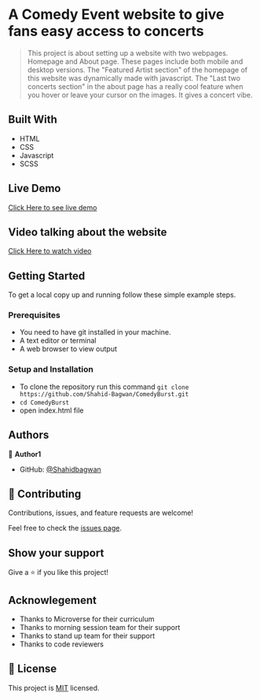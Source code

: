 # A Comedy Event website to give fans easy access to concerts

> This project is about setting up a website with two webpages. Homepage and About page.
> These pages include both mobile and desktop versions.
> The "Featured Artist section" of the homepage of this website was dynamically made with javascript.
> The "Last two concerts section" in the about page has a really cool feature when you hover or leave your cursor on the images. It gives a concert vibe. 


## Built With

- HTML 
- CSS
- Javascript
- SCSS

## Live Demo

[Click Here to see live demo]()

## Video talking about the website

[Click Here to watch video](https://www.loom.com/share/fad340d44edf44b796c8b6027db075bb?sid=7e6fbc42-68ed-41f9-897e-5305bd24846a)

## Getting Started


To get a local copy up and running follow these simple example steps.

### Prerequisites
- You need to have git installed in your machine.
- A text editor or terminal
- A web browser to view output


### Setup and Installation

- To clone the repository run this command `git clone https://github.com/Shahid-Bagwan/ComedyBurst.git `
- `cd ComedyBurst`
- open index.html file 


## Authors

👤 **Author1**

- GitHub: [@Shahidbagwan](https://github.com/Shahid-Bagwan)


## 🤝 Contributing

Contributions, issues, and feature requests are welcome!

Feel free to check the [issues page](../../issues/).

## Show your support

Give a ⭐️ if you like this project!

## Acknowlegement
- Thanks to Microverse for their curriculum
- Thanks to morning session team for their support
- Thanks to stand up team for their support
- Thanks to code reviewers

## 📝 License

This project is [MIT](./LICENSE) licensed.

